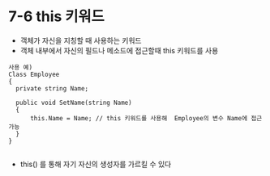 # 7-6 this 키워드 
* 객체가 자신을 지칭할 때 사용하는 키워드
* 객체 내부에서 자신의 필드나 메소드에 접근할때 this 키워드를 사용 
```
사용 예)
Class Employee
{
  private string Name;

  public void SetName(string Name)
  {
      this.Name = Name; // this 키워드를 사용해  Employee의 변수 Name에 접근가능
  }
}


```

* this() 를 통해 자기 자신의 생성자를 가르킬 수 있다 
